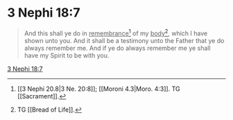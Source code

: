 # 3 Nephi 18:7

> And this shall ye do in <u>remembrance</u>[^a] of my <u>body</u>[^b], which I have shown unto you. And it shall be a testimony unto the Father that ye do always remember me. And if ye do always remember me ye shall have my Spirit to be with you.

[3 Nephi 18:7](https://www.churchofjesuschrist.org/study/scriptures/bofm/3-ne/18?lang=eng&id=p7#p7)


[^a]: [[3 Nephi 20.8|3 Ne. 20:8]]; [[Moroni 4.3|Moro. 4:3]]. TG [[Sacrament]].
[^b]: TG [[Bread of Life]].
